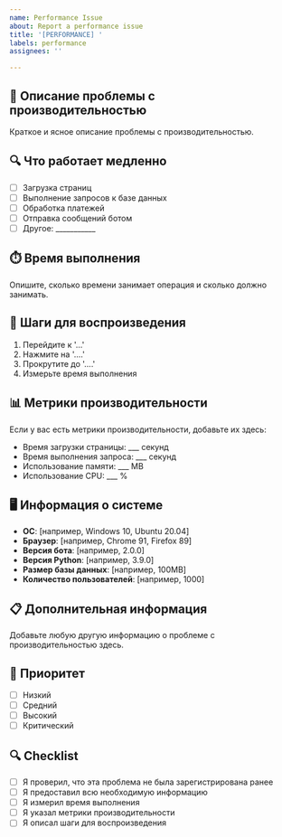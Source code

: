 ```yaml
---
name: Performance Issue
about: Report a performance issue
title: '[PERFORMANCE] '
labels: performance
assignees: ''

---
```


## 🐌 Описание проблемы с производительностью
Краткое и ясное описание проблемы с производительностью.

## 🔍 Что работает медленно
- [ ] Загрузка страниц
- [ ] Выполнение запросов к базе данных
- [ ] Обработка платежей
- [ ] Отправка сообщений ботом
- [ ] Другое: ___________

## ⏱️ Время выполнения
Опишите, сколько времени занимает операция и сколько должно занимать.

## 🔄 Шаги для воспроизведения
1. Перейдите к '...'
2. Нажмите на '....'
3. Прокрутите до '....'
4. Измерьте время выполнения

## 📊 Метрики производительности
Если у вас есть метрики производительности, добавьте их здесь:
- Время загрузки страницы: ___ секунд
- Время выполнения запроса: ___ секунд
- Использование памяти: ___ MB
- Использование CPU: ___ %

## 🖥️ Информация о системе
- **ОС**: [например, Windows 10, Ubuntu 20.04]
- **Браузер**: [например, Chrome 91, Firefox 89]
- **Версия бота**: [например, 2.0.0]
- **Версия Python**: [например, 3.9.0]
- **Размер базы данных**: [например, 100MB]
- **Количество пользователей**: [например, 1000]

## 📋 Дополнительная информация
Добавьте любую другую информацию о проблеме с производительностью здесь.

## 🎯 Приоритет
- [ ] Низкий
- [ ] Средний
- [ ] Высокий
- [ ] Критический

## 🔍 Checklist
- [ ] Я проверил, что эта проблема не была зарегистрирована ранее
- [ ] Я предоставил всю необходимую информацию
- [ ] Я измерил время выполнения
- [ ] Я указал метрики производительности
- [ ] Я описал шаги для воспроизведения
